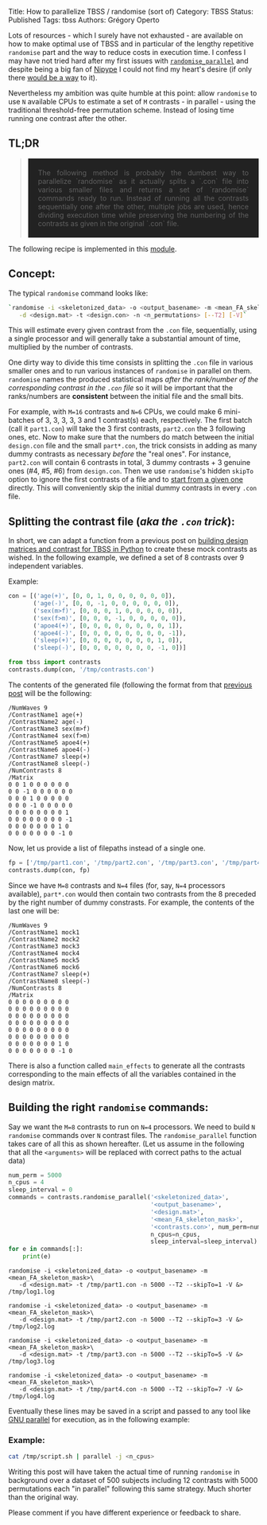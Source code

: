 Title: How to parallelize TBSS / randomise (sort of)
Category: TBSS
Status: Published
Tags: tbss
Authors: Grégory Operto

Lots of resources - which I surely have not exhausted - are available on how
to make optimal use of TBSS and in particular of the lengthy repetitive
`randomise` part and the way to reduce costs in execution time.
I confess I may have not tried hard after my first issues with [`randomise_parallel`](https://fsl.fmrib.ox.ac.uk/fsl/fslwiki/Randomise/UserGuide#Parallelising_Randomise)
and despite being a big fan of [Nipype](http://nipype.readthedocs.io/en)
I could not find my heart's desire (if only there [would be a way](https://neurostars.org/t/fsl-randomise-parallel/268) to it).

<!-- PELICAN_END_SUMMARY -->

Nevertheless my ambition was quite humble at this point: allow `randomise` to
use `N` available CPUs to estimate a set of `M` contrasts - in parallel - using the
traditional threshold-free permutation scheme. Instead of losing time running
one contrast after the other.

## TL;DR

> <div style="padding:20px; text-align:justify; background-color:#222222">
> The following method is probably the dumbest way to parallelize `randomise`
> as it actually splits a `.con` file into various smaller files and returns
> a set of `randomise` commands ready to run. Instead of running all the
> contrasts sequentially one after the other, multiple jobs are used, hence
> dividing execution time while preserving the numbering of the contrasts as
> given in the original `.con` file.
 </div>

The following recipe is implemented in this [module](https://github.com/xgrg/tbss/).

## Concept:

The typical `randomise` command looks like:

```bash
`randomise -i <skeletonized_data> -o <output_basename> -m <mean_FA_skeleton_mask>\
   -d <design.mat> -t <design.con> -n <n_permutations> [--T2] [-V]`
```

This will estimate every given contrast from the `.con` file, sequentially,
 using a single processor and will generally take a substantial
amount of time, multiplied by the number of contrasts.

One dirty way to divide this time consists in splitting the `.con` file in
various smaller ones and to run various instances of `randomise` in parallel on them.
`randomise` names the produced statistical maps _after the rank/number of the corresponding
contrast in the `.con` file_ so it will be important that the ranks/numbers are
**consistent** between the initial file and the small bits.

For example, with `M=16` contrasts and `N=6` CPUs, we could make 6 mini-batches of
3, 3, 3, 3, 3 and 1 contrast(s) each, respectively. The first batch (call it
`part1.con`) will take the 3 first contrasts, `part2.con` the 3
following ones, etc. Now to make sure that the numbers do match between the
initial `design.con` file and the small `part*.con`, the trick consists in
adding as many dummy contrasts as necessary *before* the "real ones". For instance,
`part2.con` will contain 6 contrasts in total, 3 dummy contrasts + 3 genuine
ones (#4, #5, #6) from `design.con`. Then we use `randomise`'s hidden `skipTo`
option to ignore the first contrasts of a file and to [start from a given one](https://www.jiscmail.ac.uk/cgi-bin/webadmin?A2=fsl;91ea4524.1402)
directly. This will conveniently skip the initial dummy contrasts
in every `.con` file.


## Splitting the contrast file (_aka the `.con` trick_):

In short, we can adapt a function from a previous post on [building design
matrices and contrast for TBSS in Python](../building-design-matrices-for-tbss/)
to create these mock contrasts as wished. In the following example, we defined a
set of 8 contrasts over 9 independent variables.

Example:

```python
con = [('age(+)', [0, 0, 1, 0, 0, 0, 0, 0, 0]),
       ('age(-)', [0, 0, -1, 0, 0, 0, 0, 0, 0]),
       ('sex(m>f)', [0, 0, 0, 1, 0, 0, 0, 0, 0]),
       ('sex(f>m)', [0, 0, 0, -1, 0, 0, 0, 0, 0]),
       ('apoe4(+)', [0, 0, 0, 0, 0, 0, 0, 0, 1]),
       ('apoe4(-)', [0, 0, 0, 0, 0, 0, 0, 0, -1]),
       ('sleep(+)', [0, 0, 0, 0, 0, 0, 0, 1, 0]),
       ('sleep(-)', [0, 0, 0, 0, 0, 0, 0, -1, 0])]

from tbss import contrasts
contrasts.dump(con, '/tmp/contrasts.con')       
```

The contents of the generated file (following the format from that [previous post](../building-design-matrices-for-tbss/) will be the following:
```
/NumWaves 9
/ContrastName1 age(+)
/ContrastName2 age(-)
/ContrastName3 sex(m>f)
/ContrastName4 sex(f>m)
/ContrastName5 apoe4(+)
/ContrastName6 apoe4(-)
/ContrastName7 sleep(+)
/ContrastName8 sleep(-)
/NumContrasts 8
/Matrix
0 0 1 0 0 0 0 0 0
0 0 -1 0 0 0 0 0 0
0 0 0 1 0 0 0 0 0
0 0 0 -1 0 0 0 0 0
0 0 0 0 0 0 0 0 1
0 0 0 0 0 0 0 0 -1
0 0 0 0 0 0 0 1 0
0 0 0 0 0 0 0 -1 0
```

Now, let us provide a list of filepaths instead of a single one.

 ```python
 fp = ['/tmp/part1.con', '/tmp/part2.con', '/tmp/part3.con', '/tmp/part4.con']
 contrasts.dump(con, fp)  
 ```

Since we have `M=8` contrasts and `N=4` files (for, say, `N=4` processors
  available), `part*.con` would then contain two contrasts from the 8 preceded
  by the right number of dummy constrasts. For  example, the contents of the
  last one will be:

```
/NumWaves 9
/ContrastName1 mock1
/ContrastName2 mock2
/ContrastName3 mock3
/ContrastName4 mock4
/ContrastName5 mock5
/ContrastName6 mock6
/ContrastName7 sleep(+)
/ContrastName8 sleep(-)
/NumContrasts 8
/Matrix
0 0 0 0 0 0 0 0 0
0 0 0 0 0 0 0 0 0
0 0 0 0 0 0 0 0 0
0 0 0 0 0 0 0 0 0
0 0 0 0 0 0 0 0 0
0 0 0 0 0 0 0 0 0
0 0 0 0 0 0 0 1 0
0 0 0 0 0 0 0 -1 0
```

There is also a function called `main_effects` to generate all the contrasts
corresponding to the main effects of all the variables contained in the design
matrix.

## Building the right `randomise` commands:

Say we want the `M=8` contrasts to run on `N=4` processors. We need to build
  `N` `randomise` commands over `N` contrast files.
The `randomise_parallel` function takes care of all this as shown hereafter.
 (Let us assume in the following that all the `<arguments>` will be replaced
   with correct paths to the actual data)


```python
num_perm = 5000
n_cpus = 4
sleep_interval = 0
commands = contrasts.randomise_parallel('<skeletonized_data>',
                                        '<output_basename>',
                                        '<design.mat>',
                                        '<mean_FA_skeleton_mask>',
                                        '<contrasts.con>', num_perm=num_perm,
                                        n_cpus=n_cpus,
                                        sleep_interval=sleep_interval)
for e in commands[:]:
    print(e)
```

```
randomise -i <skeletonized_data> -o <output_basename> -m <mean_FA_skeleton_mask>\
   -d <design.mat> -t /tmp/part1.con -n 5000 --T2 --skipTo=1 -V &> /tmp/log1.log

randomise -i <skeletonized_data> -o <output_basename> -m <mean_FA_skeleton_mask>\
   -d <design.mat> -t /tmp/part2.con -n 5000 --T2 --skipTo=3 -V &> /tmp/log2.log

randomise -i <skeletonized_data> -o <output_basename> -m <mean_FA_skeleton_mask>\
   -d <design.mat> -t /tmp/part3.con -n 5000 --T2 --skipTo=5 -V &> /tmp/log3.log

randomise -i <skeletonized_data> -o <output_basename> -m <mean_FA_skeleton_mask>\
   -d <design.mat> -t /tmp/part4.con -n 5000 --T2 --skipTo=7 -V &> /tmp/log4.log

```

Eventually these lines may be saved in a script and passed to any tool like [GNU parallel](https://www.gnu.org/software/parallel/)
for execution, as in the following example:

### Example:

```bash
cat /tmp/script.sh | parallel -j <n_cpus>
```

Writing this post will have taken the actual time of running `randomise` in
background over a dataset of 500 subjects including 12 contrasts with 5000
permutations each "in parallel" following this same strategy. Much shorter
than the original way.

Please comment if you have different experience or feedback to share.
